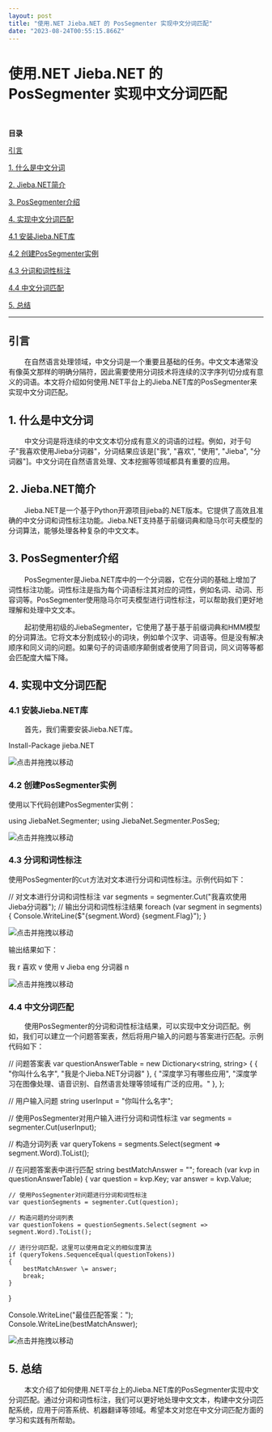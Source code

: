 ```yaml
---
layout: post
title: "使用.NET Jieba.NET 的 PosSegmenter 实现中文分词匹配"
date: "2023-08-24T00:55:15.866Z"
---
```

使用.NET Jieba.NET 的 PosSegmenter 实现中文分词匹配
========================================

​

**目录**

[引言](#%E5%BC%95%E8%A8%80)

[1\. 什么是中文分词](#1.%20%E4%BB%80%E4%B9%88%E6%98%AF%E4%B8%AD%E6%96%87%E5%88%86%E8%AF%8D)

[2\. Jieba.NET简介](#2.%20Jieba.NET%E7%AE%80%E4%BB%8B)

[3\. PosSegmenter介绍](#3.%20PosSegmenter%E4%BB%8B%E7%BB%8D)

[4\. 实现中文分词匹配](#4.%20%E5%AE%9E%E7%8E%B0%E4%B8%AD%E6%96%87%E5%88%86%E8%AF%8D%E5%8C%B9%E9%85%8D)

[4.1 安装Jieba.NET库](#4.1%20%E5%AE%89%E8%A3%85Jieba.NET%E5%BA%93)

[4.2 创建PosSegmenter实例](#4.2%20%E5%88%9B%E5%BB%BAPosSegmenter%E5%AE%9E%E4%BE%8B)

[4.3 分词和词性标注](#4.3%20%E5%88%86%E8%AF%8D%E5%92%8C%E8%AF%8D%E6%80%A7%E6%A0%87%E6%B3%A8)

[4.4 中文分词匹配](#4.4%20%E4%B8%AD%E6%96%87%E5%88%86%E8%AF%8D%E5%8C%B9%E9%85%8D)

[5\. 总结](#5.%20%E6%80%BB%E7%BB%93)

* * *

引言
--

        在自然语言处理领域，中文分词是一个重要且基础的任务。中文文本通常没有像英文那样的明确分隔符，因此需要使用分词技术将连续的汉字序列切分成有意义的词语。本文将介绍如何使用.NET平台上的Jieba.NET库的PosSegmenter来实现中文分词匹配。

1\. 什么是中文分词
-----------

        中文分词是将连续的中文文本切分成有意义的词语的过程。例如，对于句子"我喜欢使用Jieba分词器"，分词结果应该是\["我", "喜欢", "使用", "Jieba", "分词器"\]。中文分词在自然语言处理、文本挖掘等领域都具有重要的应用。

2\. Jieba.NET简介
---------------

        Jieba.NET是一个基于Python开源项目jieba的.NET版本。它提供了高效且准确的中文分词和词性标注功能。Jieba.NET支持基于前缀词典和隐马尔可夫模型的分词算法，能够处理各种复杂的中文文本。

3\. PosSegmenter介绍
------------------

        PosSegmenter是Jieba.NET库中的一个分词器，它在分词的基础上增加了词性标注功能。词性标注是指为每个词语标注其对应的词性，例如名词、动词、形容词等。PosSegmenter使用隐马尔可夫模型进行词性标注，可以帮助我们更好地理解和处理中文文本。

        起初使用初级的JiebaSegmenter，它使用了基于基于前缀词典和HMM模型的分词算法。它将文本分割成较小的词块，例如单个汉字、词语等。但是没有解决顺序和同义词的问题。如果句子的词语顺序颠倒或者使用了同音词，同义词等等都会匹配度大幅下降。

4\. 实现中文分词匹配
------------

### 4.1 安装Jieba.NET库

        首先，我们需要安装Jieba.NET库。

Install-Package jieba.NET

![](https://img2023.cnblogs.com/blog/3171097/202308/3171097-20230823161324826-1226601352.gif "点击并拖拽以移动")

### 4.2 创建PosSegmenter实例

使用以下代码创建PosSegmenter实例：

using JiebaNet.Segmenter;
using JiebaNet.Segmenter.PosSeg;

![](https://img2023.cnblogs.com/blog/3171097/202308/3171097-20230823161324826-1226601352.gif "点击并拖拽以移动")

### 4.3 分词和词性标注

使用PosSegmenter的`Cut`方法对文本进行分词和词性标注。示例代码如下：

// 对文本进行分词和词性标注 
var segments = segmenter.Cut("我喜欢使用Jieba分词器");
// 输出分词和词性标注结果 
foreach (var segment in segments)
{
    Console.WriteLine($"{segment.Word} {segment.Flag}");
}

![](https://img2023.cnblogs.com/blog/3171097/202308/3171097-20230823161324826-1226601352.gif "点击并拖拽以移动")

输出结果如下：

我 r 
喜欢 v 
使用 v 
Jieba eng 
分词器 n

![](https://img2023.cnblogs.com/blog/3171097/202308/3171097-20230823161324826-1226601352.gif "点击并拖拽以移动")

### 4.4 中文分词匹配

        使用PosSegmenter的分词和词性标注结果，可以实现中文分词匹配。例如，我们可以建立一个问题答案表，然后将用户输入的问题与答案进行匹配。示例代码如下：

// 问题答案表
var questionAnswerTable = new Dictionary<string, string\>
{
    { "你叫什么名字", "我是个Jieba.NET分词器" },
    { "深度学习有哪些应用", "深度学习在图像处理、语音识别、自然语言处理等领域有广泛的应用。" },
};

// 用户输入问题
string userInput = "你叫什么名字";

// 使用PosSegmenter对用户输入进行分词和词性标注
var segments = segmenter.Cut(userInput);

// 构造分词列表
var queryTokens = segments.Select(segment => segment.Word).ToList();

// 在问题答案表中进行匹配
string bestMatchAnswer = "";
foreach (var kvp in questionAnswerTable)
{
    var question = kvp.Key;
    var answer = kvp.Value;

    // 使用PosSegmenter对问题进行分词和词性标注
    var questionSegments = segmenter.Cut(question);

    // 构造问题的分词列表
    var questionTokens = questionSegments.Select(segment => segment.Word).ToList();

    // 进行分词匹配，这里可以使用自定义的相似度算法
    if (queryTokens.SequenceEqual(questionTokens))
    {
        bestMatchAnswer \= answer;
        break;
    }
}

Console.WriteLine("最佳匹配答案：");
Console.WriteLine(bestMatchAnswer);

![](https://img2023.cnblogs.com/blog/3171097/202308/3171097-20230823161324826-1226601352.gif "点击并拖拽以移动")

5\. 总结
------

        本文介绍了如何使用.NET平台上的Jieba.NET库的PosSegmenter实现中文分词匹配。通过分词和词性标注，我们可以更好地处理中文文本，构建中文分词匹配系统，应用于问答系统、机器翻译等领域。希望本文对您在中文分词匹配方面的学习和实践有所帮助。

​